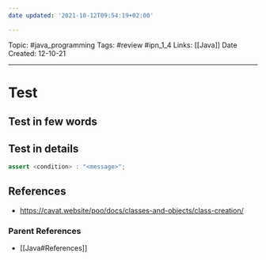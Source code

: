 ```yaml
---
date updated: '2021-10-12T09:54:19+02:00'

---
```


Topic: #java_programming
Tags: #review #ipn_1_4
Links: [[Java]]
Date Created: 12-10-21

---

# Test

## Test in few words

## Test in details

```java
assert <condition> : "<message>";
```

## References

- <https://cavat.website/poo/docs/classes-and-objects/class-creation/>

### Parent References

- [[Java#References]]
